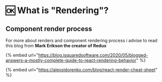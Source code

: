 # 🆗 What is "Rendering"?

## Component render process&#x20;

For more about renders and component rendering process i advise to read this blog from **Mark Erikson the creator of Redux**&#x20;

{% embed url="https://blog.isquaredsoftware.com/2020/05/blogged-answers-a-mostly-complete-guide-to-react-rendering-behavior" %}

{% embed url="https://alexsidorenko.com/blog/react-render-cheat-sheet" %}

##
